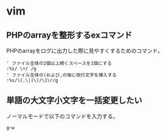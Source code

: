 # vim

## PHPのarrayを整形するexコマンド

PHPのarrayをログに出力した際に見やすくするためのコマンド。

```vimscript
' ファイル全体の2個以上続くスペースを1個にする
:%s/ \+/ /g
' ファイル全体の(および,の後に改行文字を挿入する
:%s/\(,\|(\)/\1\r/g
```

## 単語の大文字小文字を一括変更したい

ノーマルモードで以下のコマンドを入力する。

```
g~w
```

